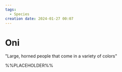 ```yaml
---
tags:
  - Species
creation date: 2024-01-27 00:07
---
```

# Oni

"Large, horned people that come in a variety of colors"

%%PLACEHOLDER%%
